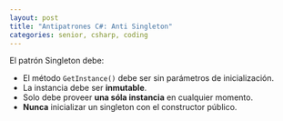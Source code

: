 ```yaml
---
layout: post
title: "Antipatrones C#: Anti Singleton"
categories: senior, csharp, coding
---
```


El patrón Singleton debe<!--more-->:

- El método `GetInstance()` debe ser sin parámetros de inicialización.
- La instancia debe ser **inmutable**.
- Solo debe proveer **una sóla instancia** en cualquier momento.
- **Nunca** inicializar un singleton con el constructor público.
